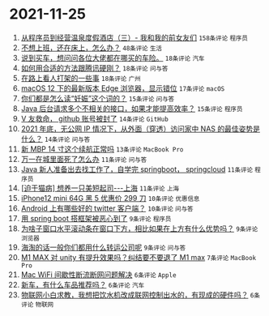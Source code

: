 # 2021-11-25

1. [从程序员到经营温泉度假酒店（三）- 我和我的前女友们](https://www.v2ex.com/t/817810) `158条评论` `程序员`
1. [不想上班，还在床上，怎么办？](https://www.v2ex.com/t/817798) `48条评论` `生活`
1. [说到买车，想问问各位大佬都在哪买的车险。](https://www.v2ex.com/t/817806) `18条评论` `汽车`
1. [如何用合适的方法跟腾讯硬刚？](https://www.v2ex.com/t/817795) `18条评论` `问与答`
1. [在路上看人打架的一些事](https://www.v2ex.com/t/817825) `18条评论` `广州`
1. [macOS 12 下的最新版本 Edge 浏览器，显示错位](https://www.v2ex.com/t/817794) `17条评论` `macOS`
1. [你们都是怎么读“妊娠”这个词的？](https://www.v2ex.com/t/817847) `15条评论` `问与答`
1. [Java 后台请求多个不相关的接口，如果才能提高效率？](https://www.v2ex.com/t/817802) `15条评论` `程序员`
1. [V 友救命， github 账号被封了](https://www.v2ex.com/t/817831) `14条评论` `GitHub`
1. [2021 年底，无公网 IP 情况下，从外面（穿透）访问家中 NAS 的最佳姿势是什么？](https://www.v2ex.com/t/817816) `14条评论` `问与答`
1. [新 MBP 14 寸这个续航正常吗](https://www.v2ex.com/t/817817) `13条评论` `MacBook Pro`
1. [万一在城里面死了怎么办](https://www.v2ex.com/t/817868) `11条评论` `问与答`
1. [Java 新人准备出去找工作了，自学完 springboot， springcloud](https://www.v2ex.com/t/817840) `11条评论` `程序员`
1. [[迫于猫病] 想养一只美短起司---上海](https://www.v2ex.com/t/817836) `11条评论` `上海`
1. [iPhone12 mini 64G 黑 5 优惠价 299 刀](https://www.v2ex.com/t/817828) `10条评论` `优惠信息`
1. [Android 上有哪些好的 twitter 客户端？](https://www.v2ex.com/t/817800) `10条评论` `问与答`
1. [用 spring boot 搭框架被恶心到了](https://www.v2ex.com/t/817803) `9条评论` `程序员`
1. [为啥子窗口水平滚动条在窗口下方，相比如果在上方有什么优势吗？](https://www.v2ex.com/t/817799) `9条评论` `浏览器`
1. [海淘的话一般你们都用什么转运公司呢](https://www.v2ex.com/t/817797) `9条评论` `问与答`
1. [M1 MAX 对 unity 有提升效果吗？纠结要不要退了 M1 max](https://www.v2ex.com/t/817791) `7条评论` `MacBook Pro`
1. [Mac WiFi 间歇性断流断网问题解决](https://www.v2ex.com/t/817875) `6条评论` `Apple`
1. [新车，有什么车品推荐吗？](https://www.v2ex.com/t/817849) `6条评论` `汽车`
1. [物联网小白求教，我想把饮水机改成联网控制出水的，有现成的硬件吗？](https://www.v2ex.com/t/817846) `6条评论` `物联网`
